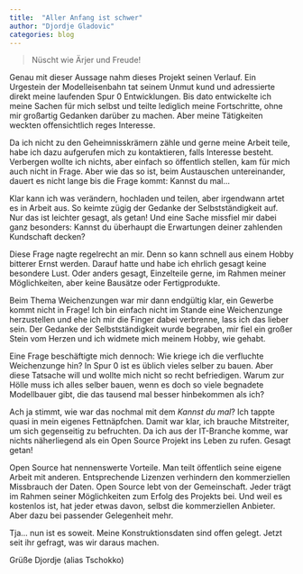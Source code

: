 ```yaml
---
title:  "Aller Anfang ist schwer"
author: "Djordje Gladovic"
categories: blog
---
```

> Nüscht wie Ärjer und Freude!

Genau mit dieser Aussage nahm dieses Projekt seinen Verlauf. Ein Urgestein der
Modelleisenbahn tat seinem Unmut kund und adressierte direkt meine laufenden
Spur 0 Entwicklungen. Bis dato entwickelte ich meine Sachen für mich selbst und
teilte lediglich meine Fortschritte, ohne mir großartig Gedanken darüber zu
machen. Aber meine Tätigkeiten weckten offensichtlich reges Interesse.

Da ich nicht zu den Geheimnisskrämern zähle und gerne meine Arbeit teile, habe
ich dazu aufgerufen mich zu kontaktieren, falls Interesse besteht.
Verbergen wollte ich nichts, aber einfach so öffentlich stellen, kam für mich
auch nicht in Frage. Aber wie das so ist, beim Austauschen untereinander, dauert
es nicht lange bis die Frage kommt: Kannst du mal...

Klar kann ich was verändern, hochladen und teilen, aber irgendwann artet es in
Arbeit aus. So keimte zügig der Gedanke der Selbstständigkeit auf. Nur das ist
leichter gesagt, als getan! Und eine Sache missfiel mir dabei ganz besonders:
Kannst du überhaupt die Erwartungen deiner zahlenden Kundschaft decken?

Diese Frage nagte regelrecht an mir. Denn so kann schnell aus einem Hobby
bitterer Ernst werden. Darauf hatte und habe ich ehrlich gesagt keine besondere
Lust. Oder anders gesagt, Einzelteile gerne, im Rahmen meiner Möglichkeiten,
aber keine Bausätze oder Fertigprodukte.

Beim Thema Weichenzungen war mir dann endgültig klar, ein Gewerbe kommt nicht in
Frage! Ich bin einfach nicht im Stande eine Weichenzunge herzustellen und ehe
ich mir die Finger dabei verbrenne, lass ich das lieber sein. Der Gedanke der
Selbstständigkeit wurde begraben, mir fiel ein großer Stein vom Herzen und ich
widmete mich meinem Hobby, wie gehabt.

Eine Frage beschäftigte mich dennoch: Wie kriege ich die verfluchte Weichenzunge
hin? In Spur 0 ist es üblich vieles selber zu bauen. Aber diese Tatsache will
und wollte mich nicht so recht befriedigen. Warum zur Hölle muss ich alles
selber bauen, wenn es doch so viele begnadete Modellbauer gibt, die das tausend
mal besser hinbekommen als ich? 

Ach ja stimmt, wie war das nochmal mit dem _Kannst du mal_? Ich tappte quasi in
mein eigenes Fettnäpfchen. Damit war klar, ich brauche Mitstreiter, um sich
gegenseitig zu befruchten. Da ich aus der IT-Branche komme, war nichts
näherliegend als ein Open Source Projekt ins Leben zu rufen. Gesagt getan!

Open Source hat nennenswerte Vorteile. Man teilt öffentlich seine eigene Arbeit
mit anderen. Entsprechende Lizenzen verhindern den kommerziellen Missbrauch der
Daten. Open Source lebt von der Gemeinschaft. Jeder trägt im Rahmen seiner
Möglichkeiten zum Erfolg des Projekts bei. Und weil es kostenlos ist, hat jeder
etwas davon, selbst die kommerziellen Anbieter. Aber dazu bei passender
Gelegenheit mehr.

Tja... nun ist es soweit. Meine Konstruktionsdaten sind offen gelegt. Jetzt seit
ihr gefragt, was wir daraus machen. 

Grüße Djordje (alias Tschokko)